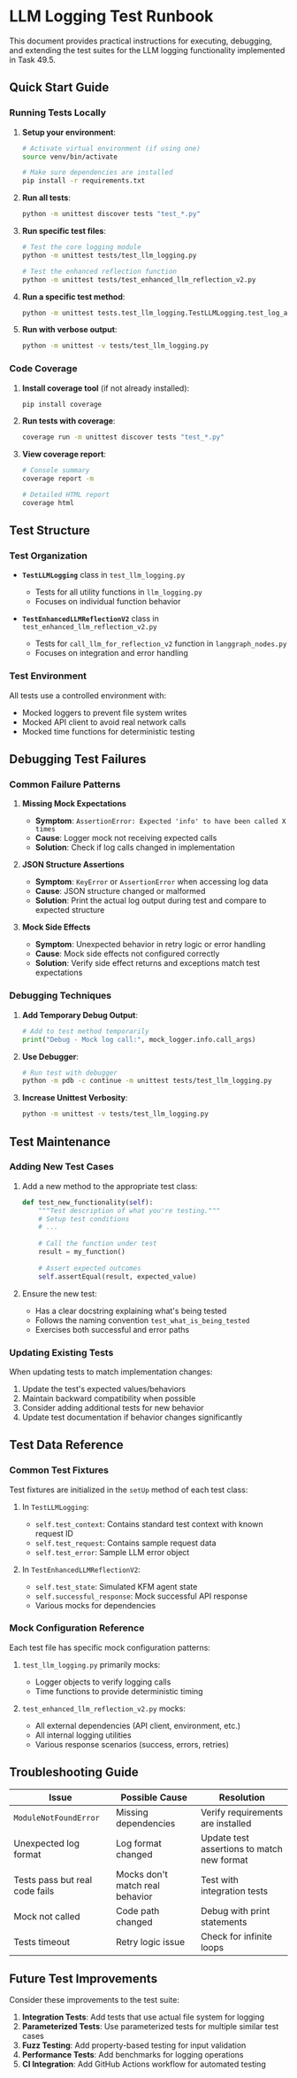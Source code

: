 # LLM Logging Test Runbook

This document provides practical instructions for executing, debugging, and extending the test suites for the LLM logging functionality implemented in Task 49.5.

## Quick Start Guide

### Running Tests Locally

1. **Setup your environment**:
   ```bash
   # Activate virtual environment (if using one)
   source venv/bin/activate
   
   # Make sure dependencies are installed
   pip install -r requirements.txt
   ```

2. **Run all tests**:
   ```bash
   python -m unittest discover tests "test_*.py"
   ```

3. **Run specific test files**:
   ```bash
   # Test the core logging module
   python -m unittest tests/test_llm_logging.py
   
   # Test the enhanced reflection function
   python -m unittest tests/test_enhanced_llm_reflection_v2.py
   ```

4. **Run a specific test method**:
   ```bash
   python -m unittest tests.test_llm_logging.TestLLMLogging.test_log_api_error
   ```

5. **Run with verbose output**:
   ```bash
   python -m unittest -v tests/test_llm_logging.py
   ```

### Code Coverage

1. **Install coverage tool** (if not already installed):
   ```bash
   pip install coverage
   ```

2. **Run tests with coverage**:
   ```bash
   coverage run -m unittest discover tests "test_*.py"
   ```

3. **View coverage report**:
   ```bash
   # Console summary
   coverage report -m
   
   # Detailed HTML report
   coverage html
   ```

## Test Structure

### Test Organization

- **`TestLLMLogging`** class in `test_llm_logging.py`
  - Tests for all utility functions in `llm_logging.py`
  - Focuses on individual function behavior

- **`TestEnhancedLLMReflectionV2`** class in `test_enhanced_llm_reflection_v2.py`
  - Tests for `call_llm_for_reflection_v2` function in `langgraph_nodes.py`
  - Focuses on integration and error handling

### Test Environment

All tests use a controlled environment with:
- Mocked loggers to prevent file system writes
- Mocked API client to avoid real network calls
- Mocked time functions for deterministic testing

## Debugging Test Failures

### Common Failure Patterns

1. **Missing Mock Expectations**
   - **Symptom**: `AssertionError: Expected 'info' to have been called X times`
   - **Cause**: Logger mock not receiving expected calls
   - **Solution**: Check if log calls changed in implementation

2. **JSON Structure Assertions**
   - **Symptom**: `KeyError` or `AssertionError` when accessing log data
   - **Cause**: JSON structure changed or malformed
   - **Solution**: Print the actual log output during test and compare to expected structure

3. **Mock Side Effects**
   - **Symptom**: Unexpected behavior in retry logic or error handling
   - **Cause**: Mock side effects not configured correctly
   - **Solution**: Verify side effect returns and exceptions match test expectations

### Debugging Techniques

1. **Add Temporary Debug Output**:
   ```python
   # Add to test method temporarily
   print("Debug - Mock log call:", mock_logger.info.call_args)
   ```

2. **Use Debugger**:
   ```bash
   # Run test with debugger
   python -m pdb -c continue -m unittest tests/test_llm_logging.py
   ```

3. **Increase Unittest Verbosity**:
   ```bash
   python -m unittest -v tests/test_llm_logging.py
   ```

## Test Maintenance

### Adding New Test Cases

1. Add a new method to the appropriate test class:
   ```python
   def test_new_functionality(self):
       """Test description of what you're testing."""
       # Setup test conditions
       # ...
       
       # Call the function under test
       result = my_function()
       
       # Assert expected outcomes
       self.assertEqual(result, expected_value)
   ```

2. Ensure the new test:
   - Has a clear docstring explaining what's being tested
   - Follows the naming convention `test_what_is_being_tested`
   - Exercises both successful and error paths

### Updating Existing Tests

When updating tests to match implementation changes:

1. Update the test's expected values/behaviors
2. Maintain backward compatibility when possible
3. Consider adding additional tests for new behavior
4. Update test documentation if behavior changes significantly

## Test Data Reference

### Common Test Fixtures

Test fixtures are initialized in the `setUp` method of each test class:

1. In `TestLLMLogging`:
   - `self.test_context`: Contains standard test context with known request ID
   - `self.test_request`: Contains sample request data
   - `self.test_error`: Sample LLM error object

2. In `TestEnhancedLLMReflectionV2`:
   - `self.test_state`: Simulated KFM agent state
   - `self.successful_response`: Mock successful API response
   - Various mocks for dependencies

### Mock Configuration Reference

Each test file has specific mock configuration patterns:

1. `test_llm_logging.py` primarily mocks:
   - Logger objects to verify logging calls
   - Time functions to provide deterministic timing

2. `test_enhanced_llm_reflection_v2.py` mocks:
   - All external dependencies (API client, environment, etc.)
   - All internal logging utilities
   - Various response scenarios (success, errors, retries)

## Troubleshooting Guide

| Issue | Possible Cause | Resolution |
|-------|---------------|------------|
| `ModuleNotFoundError` | Missing dependencies | Verify requirements are installed |
| Unexpected log format | Log format changed | Update test assertions to match new format |
| Tests pass but real code fails | Mocks don't match real behavior | Test with integration tests |
| Mock not called | Code path changed | Debug with print statements |
| Tests timeout | Retry logic issue | Check for infinite loops |

## Future Test Improvements

Consider these improvements to the test suite:

1. **Integration Tests**: Add tests that use actual file system for logging
2. **Parameterized Tests**: Use parameterized tests for multiple similar test cases
3. **Fuzz Testing**: Add property-based testing for input validation
4. **Performance Tests**: Add benchmarks for logging operations
5. **CI Integration**: Add GitHub Actions workflow for automated testing 